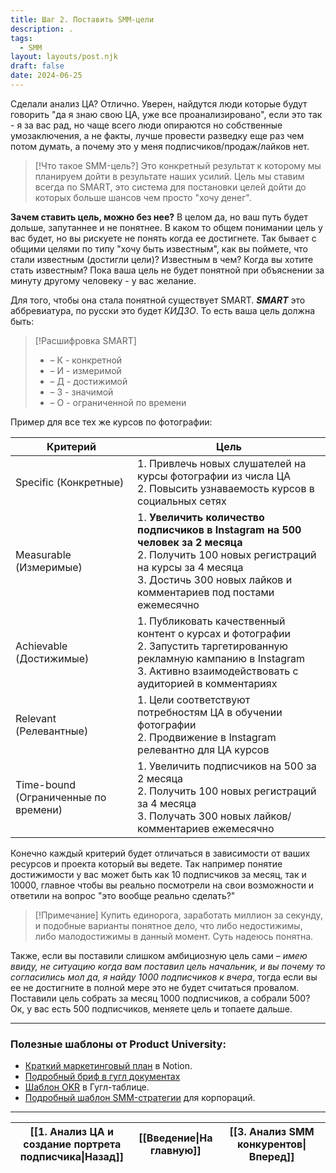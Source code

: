 ```yaml
---
title: Шаг 2. Поставить SMM-цели
description: .
tags:
  - SMM
layout: layouts/post.njk
draft: false
date: 2024-06-25
---
```

Сделали анализ ЦА? Отлично. Уверен, найдутся люди которые будут говорить "да я знаю свою ЦА, уже все проанализировано", если это так - я за вас рад, но чаще всего люди опираются но собственные умозаключения, а не факты, лучше провести разведку еще раз чем потом думать, а почему это у меня подписчиков/продаж/лайков нет.

> [!Что такое SMM-цель?]
> Это конкретный результат к которому мы планируем дойти в результате наших усилий. Цель мы ставим всегда по SMART, это система для постановки целей дойти до которых больше шансов чем просто "хочу денег".

**Зачем ставить цель, можно без нее?** В целом да, но ваш путь будет дольше, запутаннее и не понятнее. В каком то общем понимании цель у вас будет, но вы рискуете не понять когда ее достигнете. Так бывает с общими целями по типу "хочу быть известным", как вы поймете, что стали известным (достигли цели)? Известным в чем? Когда вы хотите стать известным? Пока ваша цель не будет понятной при объяснении за минуту другому человеку - у вас желание.

Для того, чтобы она стала понятной существует SMART.
**_SMART_** это аббревиатура, по русски это будет _КИДЗО_. То есть ваша цель должна быть:

> [!Расшифровка SMART]
> - – К - конкретной
> - – И - измеримой
> - – Д - достижимой
> - – З - значимой
> - – О - ограниченной по времени

Пример для все тех же курсов по фотографии:

| Критерий                 <center></center> | Цель                                                                                                                                                                                                              |
| ------------------------------------------ | ----------------------------------------------------------------------------------------------------------------------------------------------------------------------------------------------------------------- |
| Specific (Конкретные)                      | 1. Привлечь новых слушателей на курсы фотографии из числа ЦА <br> 2. Повысить узнаваемость курсов в социальных сетях                                                                                              |
| Measurable (Измеримые)                     | 1. **Увеличить количество подписчиков в Instagram на 500 человек за 2 месяца** <br> 2. Получить 100 новых регистраций на курсы за 4 месяца <br> 3. Достичь 300 новых лайков и комментариев под постами ежемесячно |
| Achievable (Достижимые)                    | 1. Публиковать качественный контент о курсах и фотографии <br> 2. Запустить таргетированную рекламную кампанию в Instagram <br> 3. Активно взаимодействовать с аудиторией в комментариях                          |
| Relevant (Релевантные)                     | 1. Цели соответствуют потребностям ЦА в обучении фотографии <br> 2. Продвижение в Instagram релевантно для ЦА курсов                                                                                              |
| Time-bound (Ограниченные по времени)       | 1. Увеличить подписчиков на 500 за 2 месяца <br> 2. Получить 100 новых регистраций за 4 месяца <br> 3. Получать 300 новых лайков/комментариев ежемесячно                                                          |

Конечно каждый критерий будет отличаться в зависимости от ваших ресурсов и проекта который вы ведете. Так например понятие достижимости у вас может быть как 10 подписчиков за месяц, так и 10000, главное чтобы вы реально посмотрели на свои возможности и ответили на вопрос "это вообще реально сделать?"

> [!Примечание]
> Купить единорога, заработать миллион за секунду, и подобные варианты понятное дело, что либо недостижимы, либо малодостижимы в данный момент. Суть надеюсь понятна.

Также, если вы поставили слишком амбициозную цель сами – _имею ввиду, не ситуацию когда вам поставил цель начальник, и вы почему то согласились мол да, я найду 1000 подписчиков к вчера_, тогда если вы ее не достигните в полной мере это не будет считаться провалом. Поставили цель собрать за месяц 1000 подписчиков, а собрали 500? Ок, у вас есть 500 подписчиков, меняете цель и топаете дальше.

<hr>

### Полезные шаблоны от Product University:
- [Краткий маркетинговый план](https://putemplates.notion.site/Strategic-Marketing-Plan-3ce015ebaa5e4ab5be5665f112d4e208?roistat_visit=315180) в Notion.
- [Подробный бриф в гугл документах](https://docs.google.com/document/d/1VezJa7ybzuoEJG-pX1NG2Q6Ul9wU-ydWgihnnAdmh3g/edit?usp=sharing&roistat_visit=315180) 
- [Шаблон OKR](https://docs.google.com/spreadsheets/d/1D_7EWD0ciCW8BoHy59HbntoP2HFAfI10OzxUWIL-cCM/edit?usp=sharing&roistat_visit=315180) в Гугл-таблице.
- [Подробный шаблон SMM-стратегии](https://docs.google.com/presentation/d/1lfmy1bZsgun-WmcuzuuNJlql1RreF2ALv6Lr2sLQZco/edit?usp=sharing&roistat_visit=315180) для корпораций.

<hr>

| [[1. Анализ ЦА и создание портрета подписчика\|Назад]] | [[Введение\|На главную]] | [[3. Анализ SMM конкурентов\|Вперед]] |
| ------------------------------------------------------ | ------------------------ | ------------------------------------- |
